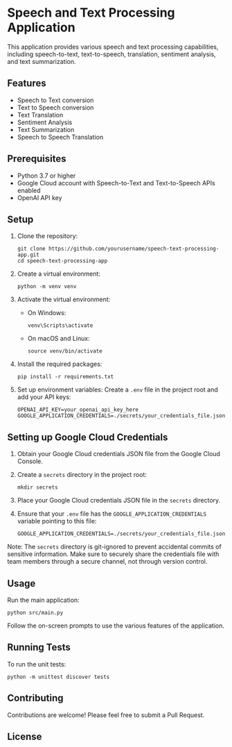 # Speech and Text Processing Application

This application provides various speech and text processing capabilities, including speech-to-text, text-to-speech, translation, sentiment analysis, and text summarization.

## Features

- Speech to Text conversion
- Text to Speech conversion
- Text Translation
- Sentiment Analysis
- Text Summarization
- Speech to Speech Translation

## Prerequisites

- Python 3.7 or higher
- Google Cloud account with Speech-to-Text and Text-to-Speech APIs enabled
- OpenAI API key

## Setup

1. Clone the repository:
   ```
   git clone https://github.com/yourusername/speech-text-processing-app.git
   cd speech-text-processing-app
   ```

2. Create a virtual environment:
   ```
   python -m venv venv
   ```

3. Activate the virtual environment:
   - On Windows:
     ```
     venv\Scripts\activate
     ```
   - On macOS and Linux:
     ```
     source venv/bin/activate
     ```

4. Install the required packages:
   ```
   pip install -r requirements.txt
   ```

5. Set up environment variables:
   Create a `.env` file in the project root and add your API keys:
   ```
   OPENAI_API_KEY=your_openai_api_key_here
   GOOGLE_APPLICATION_CREDENTIALS=./secrets/your_credentials_file.json
   ```

## Setting up Google Cloud Credentials

1. Obtain your Google Cloud credentials JSON file from the Google Cloud Console.

2. Create a `secrets` directory in the project root:
   ```
   mkdir secrets
   ```

3. Place your Google Cloud credentials JSON file in the `secrets` directory.

4. Ensure that your `.env` file has the `GOOGLE_APPLICATION_CREDENTIALS` variable pointing to this file:
   ```
   GOOGLE_APPLICATION_CREDENTIALS=./secrets/your_credentials_file.json
   ```

Note: The `secrets` directory is git-ignored to prevent accidental commits of sensitive information. Make sure to securely share the credentials file with team members through a secure channel, not through version control.

## Usage

Run the main application:
```
python src/main.py
```

Follow the on-screen prompts to use the various features of the application.

## Running Tests

To run the unit tests:
```
python -m unittest discover tests
```

## Contributing

Contributions are welcome! Please feel free to submit a Pull Request.

## License

